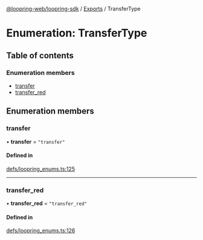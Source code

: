 [@loopring-web/loopring-sdk](../README.md) / [Exports](../modules.md) / TransferType

# Enumeration: TransferType

## Table of contents

### Enumeration members

- [transfer](TransferType.md#transfer)
- [transfer\_red](TransferType.md#transfer_red)

## Enumeration members

### transfer

• **transfer** = `"transfer"`

#### Defined in

[defs/loopring_enums.ts:125](https://github.com/Loopring/loopring_sdk/blob/1b21a8d/src/defs/loopring_enums.ts#L125)

___

### transfer\_red

• **transfer\_red** = `"transfer_red"`

#### Defined in

[defs/loopring_enums.ts:126](https://github.com/Loopring/loopring_sdk/blob/1b21a8d/src/defs/loopring_enums.ts#L126)
